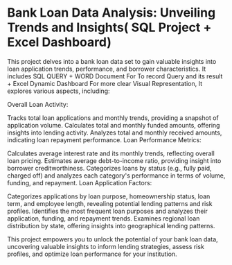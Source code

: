 # Bank Loan Data Analysis: Unveiling Trends and Insights( SQL Project + Excel Dashboard)

This project delves into a bank loan data set to gain valuable insights into loan application trends, performance, and borrower characteristics.
It includes SQL QUERY + WORD Document For To record Query and its result + Excel Dynamic Dashboard For more clear Visual Representation,
It explores various aspects, including:

Overall Loan Activity:

Tracks total loan applications and monthly trends, providing a snapshot of application volume.
Calculates total and monthly funded amounts, offering insights into lending activity.
Analyzes total and monthly received amounts, indicating loan repayment performance.
Loan Performance Metrics:

Calculates average interest rate and its monthly trends, reflecting overall loan pricing.
Estimates average debt-to-income ratio, providing insight into borrower creditworthiness.
Categorizes loans by status (e.g., fully paid, charged off) and analyzes each category's performance in terms of volume, funding, and repayment.
Loan Application Factors:

Categorizes applications by loan purpose, homeownership status, loan term, and employee length, revealing potential lending patterns and risk profiles.
Identifies the most frequent loan purposes and analyzes their application, funding, and repayment trends.
Examines regional loan distribution by state, offering insights into geographical lending patterns.

This project empowers you to unlock the potential of your bank loan data, uncovering valuable insights to inform lending strategies, assess risk profiles, and optimize loan performance for your institution.
